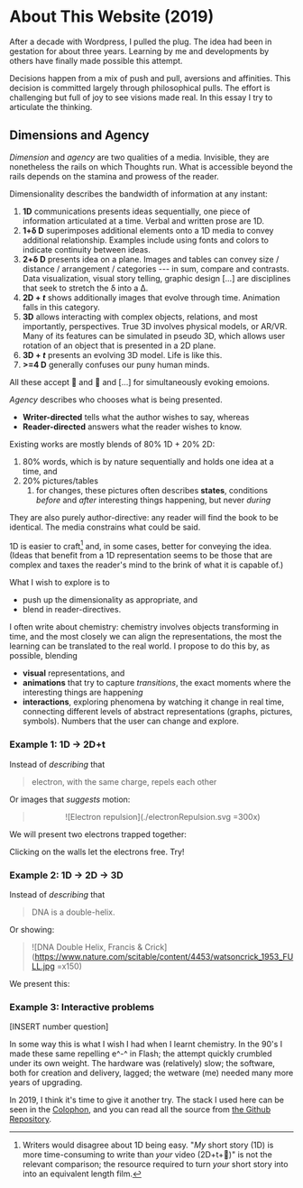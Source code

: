 # About This Website (2019)

After a decade with Wordpress, I pulled the plug.  The idea had been in gestation for about three years.  Learning by me and developments by others have finally made possible this attempt.

Decisions happen from a mix of push and pull, aversions and affinities.  This decision is committed largely through philosophical pulls.  The effort is challenging but full of joy to see visions made real.  In this essay I try to articulate the thinking.

## Dimensions and Agency

*Dimension* and *agency* are two qualities of a media.  Invisible, they are nonetheless the rails on which Thoughts run.  What is accessible beyond the rails depends on the stamina and prowess of the reader.

Dimensionality describes the bandwidth of information at any instant:

1. **1D** communications presents ideas sequentially, one piece of information articulated at a time.  Verbal and written prose are 1D.
2. **1+δ D** superimposes additional elements onto a 1D media to convey additional relationship.  Examples include using fonts and colors to indicate continuity between ideas.
3. **2+δ D** presents idea on a plane.  Images and tables can convey size / distance / arrangement / categories --- in sum, compare and contrasts.  Data visualization, visual story telling, graphic design [...] are disciplines that seek to stretch the δ into a Δ.
4. **2D + _t_** shows additionally images that evolve through time.  Animation falls in this category.
5. **3D** allows interacting with complex objects, relations, and most importantly, perspectives.  True 3D involves physical models, or AR/VR.  Many of its features can be simulated in pseudo 3D, which allows user rotation of an object that is presented in a 2D plane.
6. **3D + _t_** presents an evolving 3D model.  Life is like this.
7. **>=4 D** generally confuses our puny human minds.

All these accept 🎵 and 🌹 and [...] for simultaneously evoking emoions.

*Agency* describes who chooses what is being presented.

* **Writer-directed** tells what the author wishes to say, whereas
* **Reader-directed** answers what the reader wishes to know.

Existing works are mostly blends of 80% 1D + 20% 2D:

1. 80% words, which is by nature sequentially and holds one idea at a time, and
2. 20% pictures/tables
   1. for changes, these pictures often describes **states**, conditions *before* and *after* interesting things happening, but never *during*

They are also purely author-directive: any reader will find the book to be identical.  The media constrains what could be said.

1D is easier to craft[^ease] and, in some cases, better for conveying the idea.  (Ideas that benefit from a 1D representation seems to be those that are complex and taxes the reader's mind to the brink of what it is capable of.)

[^ease]: Writers would disagree about 1D being easy.  "*My* short story (1D) is more time-consuming to write than *your* video (2D+t+🎵)" is not the relevant comparison; the resource required to turn *your* short story into into an equivalent length film.

What I wish to explore is to 

* push up the dimensionality as appropriate, and 
* blend in reader-directives.  
  
I often write about chemistry: chemistry involves objects transforming in time, and the most closely we can align the representations, the most the learning can be translated to the real world.  I propose to do this by, as possible, blending 

* **visual** representations, and
* **animations** that try to capture *transitions*, the exact moments where the interesting things are happen*ing*
* **interactions**, exploring phenomena by watching it change in real time, connecting different levels of abstract representations (graphs, pictures, symbols).  Numbers that the user can change and explore.

### Example 1: 1D -> 2D+t

Instead of *describing* that

>  electron, with the same charge, repels each other

Or images that *suggests* motion:

<center>

> ![Electron repulsion](./electronRepulsion.svg =300x)

</center>

We will present two electrons trapped together:

<center>

<anim-electronRepulsionSimple />

</center>

Clicking on the walls let the electrons free.  Try!

### Example 2: 1D -> 2D -> 3D

Instead of *describing* that

> DNA is a double-helix.

Or showing:

> ![DNA Double Helix, Francis & Crick](https://www.nature.com/scitable/content/4453/watsoncrick_1953_FULL.jpg =x150)

We present this:

<Molecule pdb="1bna" />

### Example 3: Interactive problems

[INSERT number question]

In some way this is what I wish I had when I learnt chemistry.  In the 90's I made these same repelling e^-^ in Flash; the attempt quickly crumbled under its own weight.  The hardware was (relatively) slow; the software, both for creation and delivery, lagged; the wetware (me) needed many more years of upgrading.

<!-- [INSERT WARDLEY MAP OF NICHE: vert: Visibility, hor: evolution] -->

In 2019, I think it's time to give it another try.  The stack I used here can be seen in the [Colophon](../colophon.html), and you can read all the source from [the Github Repository](https://github.com/jkwchui/chem-jon-hk).

<!-- ## Cultural Statement

The Internet of the 90s was weird & clunky, but the Internet of the 10s is a disease.  The business model of the day is to capture your attention, make you addicted, surveille you, and sell it to the highest bidder.  It has adverse social consequences.  It's wrong.

The Internet needs not be a parasite that injects a neural toxin to manipulate its host.  We need more examples  -->